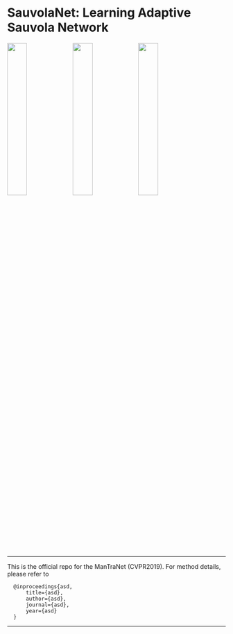 # SauvolaNet: Learning Adaptive Sauvola Network

<div align="left">
    <img src="https://www.um.edu.mo/wp-content/uploads/2020/09/UM-Logo_V-Black-1024x813.png" width="30%"><img src="https://viplab.cis.um.edu.mo/images/logo_5.JPG" width="30%"><img src="https://icdar2021.org/wp-content/uploads/icdar2021-logo.png" width="30%">     
</div>

***

This is the official repo for the ManTraNet (CVPR2019). For method details, please refer to 

```
  @inproceedings{asd,
      title={asd},
      author={asd},
      journal={asd},
      year={asd}
  }
```

***
